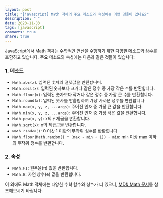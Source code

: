 ```yaml
---
layout: post
title: "[javascript] Math 객체의 주요 메소드와 속성에는 어떤 것들이 있나요?"
description: " "
date: 2023-11-03
tags: [javascript]
comments: true
share: true
---
```


JavaScript에서 Math 객체는 수학적인 연산을 수행하기 위한 다양한 메소드와 상수를 포함하고 있습니다. 주요 메소드와 속성에는 다음과 같은 것들이 있습니다:

### 1. 메소드

- `Math.abs(x)`: 입력된 숫자의 절댓값을 반환합니다.
- `Math.ceil(x)`: 입력된 숫자보다 크거나 같은 정수 중 가장 작은 수를 반환합니다.
- `Math.floor(x)`: 입력된 숫자보다 작거나 같은 정수 중 가장 큰 수를 반환합니다.
- `Math.round(x)`: 입력된 숫자를 반올림하여 가장 가까운 정수를 반환합니다.
- `Math.max(x, y, z, ...args)`: 주어진 인자 중 가장 큰 값을 반환합니다.
- `Math.min(x, y, z, ...args)`: 주어진 인자 중 가장 작은 값을 반환합니다.
- `Math.pow(x, y)`: x의 y 제곱을 반환합니다.
- `Math.sqrt(x)`: x의 제곱근을 반환합니다.
- `Math.random()`: 0 이상 1 미만의 무작위 실수를 반환합니다.
- `Math.floor(Math.random() * (max - min + 1)) + min`: min 이상 max 이하의 무작위 정수를 반환합니다.

### 2. 속성

- `Math.PI`: 원주율(π) 값을 반환합니다.
- `Math.E`: 자연 상수(e) 값을 반환합니다.

이 외에도 Math 객체에는 다양한 수학 함수와 상수가 더 있으니, [MDN Math 문서](https://developer.mozilla.org/ko/docs/Web/JavaScript/Reference/Global_Objects/Math)를 참조해보시기 바랍니다.
